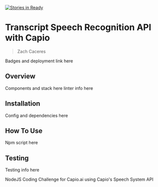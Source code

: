 [![Stories in Ready](https://badge.waffle.io/zcaceres/capio-api.png?label=ready&title=Ready)](https://waffle.io/zcaceres/capio-api?utm_source=badge)
# Transcript Speech Recognition API with Capio
> Zach Caceres

Badges and deployment link here

## Overview
Components and stack here
linter info here

## Installation
Config and dependencies here

## How To Use
Npm script here

## Testing
Testing info here

NodeJS Coding Challenge for Capio.ai using Capio's Speech System API
